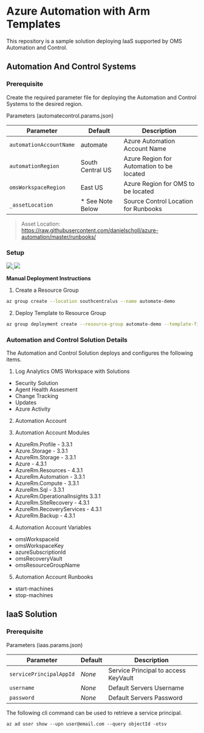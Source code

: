 # Azure Automation with Arm Templates

This repository is a sample solution deploying IaaS supported by OMS Automation and Control.

## Automation And Control Systems

### Prerequisite

Create the required parameter file for deploying the Automation and Control Systems to the desired region.

Parameters (automatecontrol.params.json)

| Parameter               | Default             | Description                                    |
| ----------------------- | ------------------- | ---------------------------------------------- |
| `automationAccountName` | automate            | Azure Automation Account Name                  |
| `automationRegion`      | South Central US    | Azure Region for Automation to be located      |
| `omsWorkspaceRegion`    | East US             | Azure Region for OMS to be located             |
| `_assetLocation`        | * See Note Below    | Source Control Location for Runbooks           |

> Asset Location: https://raw.githubusercontent.com/danielscholl/azure-automation/master/runbooks/ 


### Setup

<a href="https://portal.azure.com/#create/Microsoft.Template/uri/https%3A%2F%2Fraw.githubusercontent.com%2Fdanielscholl%2Fazure-automation-arm%2Fmaster%2Fautomatecontrol.json" target="_blank">
    <img src="http://azuredeploy.net/deploybutton.png"/>
</a>
<a href="http://armviz.io/#/?load=https%3A%2F%2Fraw.githubusercontent.com%2Fdanielscholl%2Fazure-automation-arm%2Fmaster%2Fautomatecontrol.json" target="_blank">
    <img src="http://armviz.io/visualizebutton.png"/>
</a>

__Manual Deployment Instructions__

1. Create a Resource Group

```bash
az group create --location southcentralus --name automate-demo
```

2. Deploy Template to Resource Group

```bash
az group deployment create --resource-group automate-demo --template-file templates/automatecontrol.json --parameters templates/automatecontrol.params.json
```


### Automation and Control Solution Details

The Automation and Control Solution deploys and configures the following items.

1. Log Analytics OMS Workspace with Solutions
  - Security Solution
  - Agent Health Assesment
  - Change Tracking
  - Updates
  - Azure Activity

2. Automation Account

3. Automation Account Modules
  - AzureRm.Profile - 3.3.1
  - Azure.Storage - 3.3.1
  - AzureRm.Storage - 3.3.1
  - Azure - 4.3.1
  - AzureRm.Resources - 4.3.1
  - AzureRm.Automation - 3.3.1
  - AzureRm.Compute - 3.3.1
  - AzureRm.Sql - 3.3.1
  - AzureRm.OperationalInsights 3.3.1
  - AzureRm.SiteRecovery - 4.3.1
  - AzureRm.RecoveryServices - 4.3.1
  - AzureRm.Backup - 4.3.1

4. Automation Account Variables
  - omsWorkspaceId
  - omsWorkspaceKey
  - azureSubscriptionId
  - omsRecoveryVault
  - omsResourceGroupName

5. Automation Account Runbooks
  - start-machines
  - stop-machines


## IaaS Solution

### Prerequisite

Parameters (iaas.params.json)

| Parameter               | Default             | Description                                |
| ----------------------- | ------------------- | ------------------------------------------ |
| `servicePrincipalAppId` | _None_              | Service Principal to access KeyVault       |
| `username`              | _None_              | Default Servers Username                   |
| `password`              | _None_              | Default Servers Password                   |

The following cli command can be used to retrieve a service principal.

`az ad user show --upn user@email.com --query objectId -otsv`
